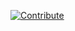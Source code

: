 [![Contribute](https://www.eclipse.org/che/contribute.svg)](https://workspaces.openshift.com/f?url=https://github.com/l0rd/ansible-demo/)
